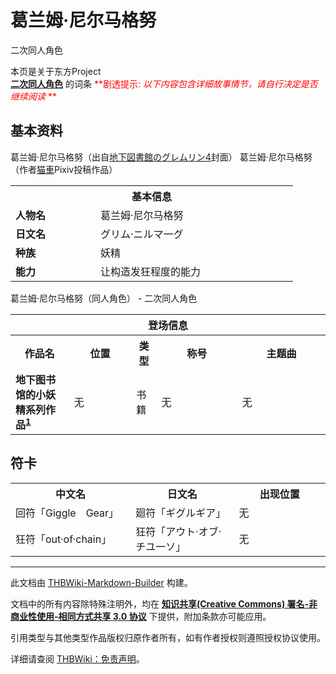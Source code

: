 # 葛兰姆·尼尔马格努

<!-- source html: G:\repos\THBWiki-Markdown-Builder\THBWikiMarkdown\Temp\main\6\68\ns0%3A%E8%91%9B%E5%85%B0%E5%A7%86%C2%B7%E5%B0%BC%E5%B0%94%E9%A9%AC%E6%A0%BC%E5%8A%AA.html -->

二次同人角色

本页是关于东方Project  
 **[二次同人角色](./二次角色列表.md)** 的词条
<font color="Red"> **剧透提示:  *以下内容包含详细故事情节，请自行决定是否继续阅读* ** </font>
## 基本资料
[](./文件-葛兰姆·尼尔马格努1.jpg.md)  [](./文件-葛兰姆·尼尔马格努1.jpg.md)葛兰姆·尼尔马格努（出自[地下図書館のグレムリン4](./地下図書館のグレムリン4.md)封面）
[](./文件-葛兰姆·尼尔马格努2.jpg.md)  [](./文件-葛兰姆·尼尔马格努2.jpg.md)葛兰姆·尼尔马格努（作者[猫車](./猫車.md)Pixiv投稿作品）

<table>
<tbody><tr>
<th colspan="2">基本信息</th>
</tr>
<tr>
<td style="width:120px"><b>人物名</b></td><td style="min-width:300px">葛兰姆·尼尔马格努</td>
</tr><tr><td><b>日文名</b></td><td>グリム·ニルマ一グ</td></tr><tr><td><b>种族</b></td><td>妖精</td></tr><tr><td><b>能力</b></td><td>让构造发狂程度的能力</td></tr></tbody></table>

葛兰姆·尼尔马格努（同人角色） - 二次同人角色

<table>
<tbody><tr>
<th colspan="5">登场信息</th>
</tr><tr><th><b>作品名</b></th><th><b>位置</b></th><th><b>类型</b></th><th><b>称号</b></th><th><b>主题曲</b></th></tr><tr><td rowspan="1" style="width:120px"><b>地下图书馆的小妖精系列作品<sup id="cite_ref-1" class="reference"><a href="#cite_note-1">1</a></sup></b></td><td style="width:130px">无</td><td class="bg-color-success-30" style="width:30px;">书籍</td><td style="width:180px">无</td><td style="width:200px">无</td></tr></tbody></table>


## 符卡

<table><tbody><tr><th><b>中文名</b></th><th><b>日文名</b></th><th><b>出现位置</b></th></tr><tr><td style="width:200px">回符「Giggle　Gear」</td><td style="width:200px">廻符「ギグルギア」</td><td style="width:180px">无</td></tr>
<tr><td style="width:200px">狂符「out·of·chain」</td><td style="width:200px">狂符「アウト·オブ·チユ一ソ」</td><td style="width:180px">无</td></tr></tbody></table>



[^cite_note-1]: 即[地下図書館のグレムリン1](./地下図書館のグレムリン1.md)，[地下図書館のグレムリン2](./地下図書館のグレムリン2.md)，[地下図書館のグレムリン3](./地下図書館のグレムリン3.md)，[地下図書館のグレムリン4](./地下図書館のグレムリン4.md)，[地下図書館のグレムリン5](./地下図書館のグレムリン5.md)





---

此文档由 [THBWiki-Markdown-Builder](https://github.com/Delsin-Yu/THBWiki-Markdown-Builder) 构建。

文档中的所有内容除特殊注明外，均在 [**知识共享(Creative Commons) 署名-非商业性使用-相同方式共享 3.0 协议**](https://creativecommons.org/licenses/by-sa/3.0/deed.zh-hans) 下提供，附加条款亦可能应用。

引用类型与其他类型作品版权归原作者所有，如有作者授权则遵照授权协议使用。

详细请查阅 [THBWiki：免责声明](https://thbwiki.cc/THBWiki:%E5%85%8D%E8%B4%A3%E5%A3%B0%E6%98%8E)。

